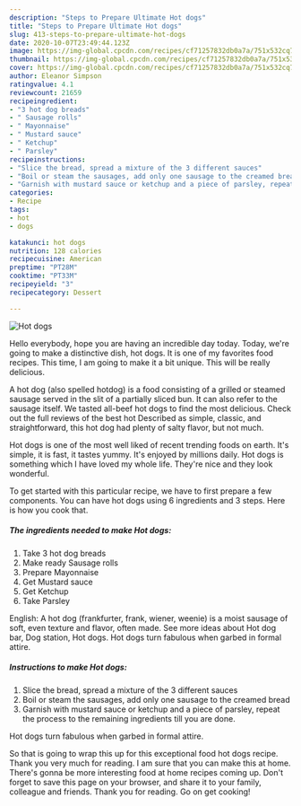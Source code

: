```yaml
---
description: "Steps to Prepare Ultimate Hot dogs"
title: "Steps to Prepare Ultimate Hot dogs"
slug: 413-steps-to-prepare-ultimate-hot-dogs
date: 2020-10-07T23:49:44.123Z
image: https://img-global.cpcdn.com/recipes/cf71257832db0a7a/751x532cq70/hot-dogs-recipe-main-photo.jpg
thumbnail: https://img-global.cpcdn.com/recipes/cf71257832db0a7a/751x532cq70/hot-dogs-recipe-main-photo.jpg
cover: https://img-global.cpcdn.com/recipes/cf71257832db0a7a/751x532cq70/hot-dogs-recipe-main-photo.jpg
author: Eleanor Simpson
ratingvalue: 4.1
reviewcount: 21659
recipeingredient:
- "3 hot dog breads"
- " Sausage rolls"
- " Mayonnaise"
- " Mustard sauce"
- " Ketchup"
- " Parsley"
recipeinstructions:
- "Slice the bread, spread a mixture of the 3 different sauces"
- "Boil or steam the sausages, add only one sausage to the creamed bread"
- "Garnish with mustard sauce or ketchup and a piece of parsley, repeat the process to the remaining ingredients till you are done."
categories:
- Recipe
tags:
- hot
- dogs

katakunci: hot dogs 
nutrition: 128 calories
recipecuisine: American
preptime: "PT28M"
cooktime: "PT33M"
recipeyield: "3"
recipecategory: Dessert

---
```



![Hot dogs](https://img-global.cpcdn.com/recipes/cf71257832db0a7a/751x532cq70/hot-dogs-recipe-main-photo.jpg)

Hello everybody, hope you are having an incredible day today. Today, we're going to make a distinctive dish, hot dogs. It is one of my favorites food recipes. This time, I am going to make it a bit unique. This will be really delicious.

A hot dog (also spelled hotdog) is a food consisting of a grilled or steamed sausage served in the slit of a partially sliced bun. It can also refer to the sausage itself. We tasted all-beef hot dogs to find the most delicious. Check out the full reviews of the best hot Described as simple, classic, and straightforward, this hot dog had plenty of salty flavor, but not much.

Hot dogs is one of the most well liked of recent trending foods on earth. It's simple, it is fast, it tastes yummy. It's enjoyed by millions daily. Hot dogs is something which I have loved my whole life. They're nice and they look wonderful.


To get started with this particular recipe, we have to first prepare a few components. You can have hot dogs using 6 ingredients and 3 steps. Here is how you cook that.

<!--inarticleads1-->

##### The ingredients needed to make Hot dogs:

1. Take 3 hot dog breads
1. Make ready  Sausage rolls
1. Prepare  Mayonnaise
1. Get  Mustard sauce
1. Get  Ketchup
1. Take  Parsley


English: A hot dog (frankfurter, frank, wiener, weenie) is a moist sausage of soft, even texture and flavor, often made. See more ideas about Hot dog bar, Dog station, Hot dogs. Hot dogs turn fabulous when garbed in formal attire. 

<!--inarticleads2-->

##### Instructions to make Hot dogs:

1. Slice the bread, spread a mixture of the 3 different sauces
1. Boil or steam the sausages, add only one sausage to the creamed bread
1. Garnish with mustard sauce or ketchup and a piece of parsley, repeat the process to the remaining ingredients till you are done.


Hot dogs turn fabulous when garbed in formal attire. 

So that is going to wrap this up for this exceptional food hot dogs recipe. Thank you very much for reading. I am sure that you can make this at home. There's gonna be more interesting food at home recipes coming up. Don't forget to save this page on your browser, and share it to your family, colleague and friends. Thank you for reading. Go on get cooking!
